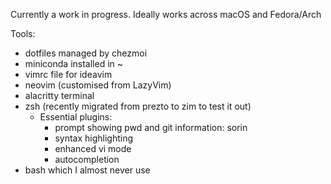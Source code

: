 Currently a work in progress.
Ideally works across macOS and Fedora/Arch

Tools:
- dotfiles managed by chezmoi
- miniconda installed in ~
- vimrc file for ideavim
- neovim (customised from LazyVim)
- alacritty terminal
- zsh (recently migrated from prezto to zim to test it out)
  - Essential plugins:
    - prompt showing pwd and git information: sorin
    - syntax highlighting
    - enhanced vi mode
    - autocompletion
- bash which I almost never use

